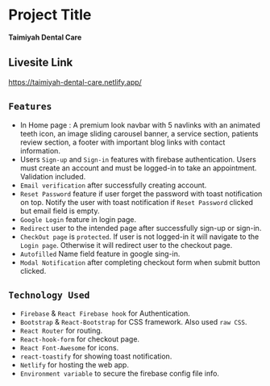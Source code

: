 
# Project Title
**Taimiyah Dental Care**

## Livesite Link 
https://taimiyah-dental-care.netlify.app/


## `Features`

- In Home page : A premium look navbar with 5 navlinks with an animated teeth icon, an image sliding carousel banner, a service section, patients review section, a footer with important blog links with contact information.
- Users `Sign-up` and `Sign-in` features with firebase authentication. Users must create an account and must be logged-in to take an appointment. Validation included.
- `Email verification` after successfully creating account. 
- `Reset Password` feature if user forget the password with toast notification on top. Notify the user with toast notification if `Reset Password` clicked but email field is empty.
- `Google Login` feature in login page.
- `Redirect` user to the intended page after successfully sign-up or sign-in.
- `CheckOut page` is `protected`. If user is not logged-in it will navigate to the `Login page`. Otherwise it will redirect user to the checkout page.
- `Autofilled` Name field feature in google sing-in.
- `Modal Notification` after completing checkout form when submit button clicked. 

## `Technology Used`
- `Firebase` & `React Firebase hook` for Authentication.
- `Bootstrap` & `React-Bootstrap` for CSS framework. Also used `raw CSS`.
- `React Router` for routing.
- `React-hook-form` for checkout page.
- `React Font-Awesome` for icons.
- `react-toastify` for showing toast notification.
- `Netlify` for hosting the web app.
- `Environment variable` to secure the firebase config file info.

